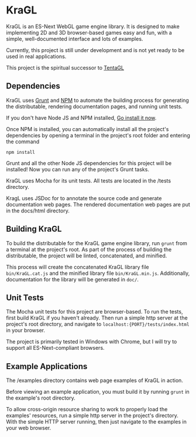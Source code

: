 # KraGL

KraGL is an ES-Next WebGL game engine library. It is designed to make implementing
2D and 3D browser-based games easy and fun, with a simple, well-documented interface
and lots of examples.

Currently, this project is still under development and is not yet ready to
be used in real applications.

This project is the spiritual successor to
[TentaGL](https://github.com/Cazra/TentaGL)

## Dependencies

KraGL uses [Grunt](http://gruntjs.com/) and [NPM](https://www.npmjs.com/) to
automate the building process for generating the distributable, rendering
documentation pages, and running unit tests.

If you don't have Node JS and NPM installed,
[Go install it now](https://nodejs.org/en/).

Once NPM is installed, you can automatically install all the project's
dependencies by opening a terminal in the project's root folder and entering
the command

```
npm install
```

Grunt and all the other Node JS dependencies for this project will be installed!
Now you can run any of the project's Grunt tasks.

KraGL uses Mocha for its unit tests. All tests are located in the /tests
directory.

KragL uses JSDoc for to annotate the source code and generate documentation
web pages. The rendered documentation web pages are put in the docs/html
directory.

## Building KraGL

To build the distributable for the KraGL game engine library, run ```grunt```
from a terminal at the project's root. As part of the process of building
the distributable, the project will be linted, concatenated, and minified.

This process will create the concatenated KraGL library file ```bin/KraGL.cat.js```
and the minified library file ```bin/KraGL.min.js```. Additionally, documentation
for the library will be generated in ```doc/```.

## Unit Tests

The Mocha unit tests for this project are browser-based. To run the tests,
first build KraGL if you haven't already. Then run a simple http server at the
project's root directory, and navigate to ```localhost:{PORT}/tests/index.html```
in your browser.

The project is primarily tested in Windows with Chrome, but I will try to
support all ES-Next-compliant browsers.

## Example Applications

The /examples directory contains web page examples of KraGL in action.

Before viewing an example application, you must build it by running ```grunt``` in the
example's root directory.

To allow cross-origin resource sharing to work to properly load the examples'
resources, run a simple http server in the project's directory. With the
simple HTTP server running, then just navigate to the examples in your
web browser.
